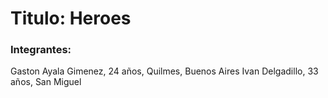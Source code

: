 
# Titulo: Heroes

### Integrantes:

Gaston Ayala Gimenez, 24 años, Quilmes, Buenos Aires
Ivan Delgadillo, 33 años, San Miguel